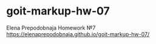 # goit-markup-hw-07
Elena Prepodobnaja Homework №7
https://elenaprepodobnaja.github.io/goit-markup-hw-07/
